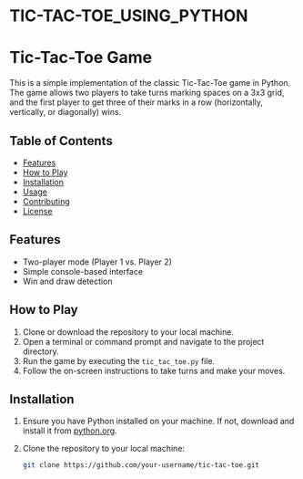 # TIC-TAC-TOE_USING_PYTHON
# Tic-Tac-Toe Game

This is a simple implementation of the classic Tic-Tac-Toe game in Python. The game allows two players to take turns marking spaces on a 3x3 grid, and the first player to get three of their marks in a row (horizontally, vertically, or diagonally) wins.

## Table of Contents

- [Features](#features)
- [How to Play](#how-to-play)
- [Installation](#installation)
- [Usage](#usage)
- [Contributing](#contributing)
- [License](#license)

## Features

- Two-player mode (Player 1 vs. Player 2)
- Simple console-based interface
- Win and draw detection

## How to Play

1. Clone or download the repository to your local machine.
2. Open a terminal or command prompt and navigate to the project directory.
3. Run the game by executing the `tic_tac_toe.py` file.
4. Follow the on-screen instructions to take turns and make your moves.

## Installation

1. Ensure you have Python installed on your machine. If not, download and install it from [python.org](https://www.python.org/).
2. Clone the repository to your local machine:

   ```bash
   git clone https://github.com/your-username/tic-tac-toe.git
